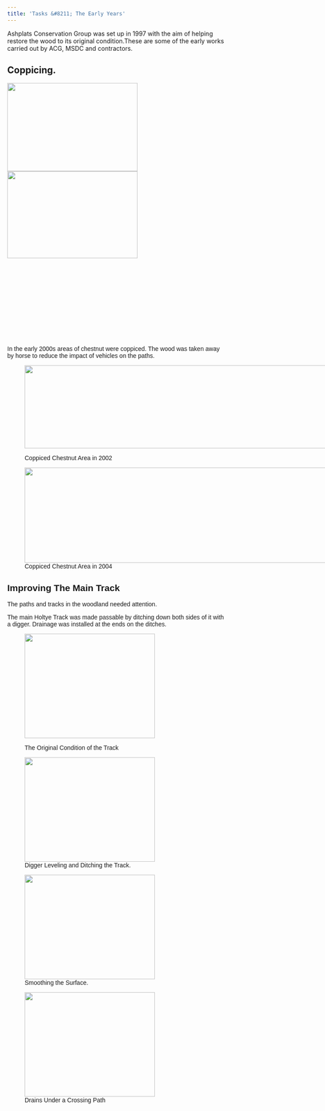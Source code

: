 ```yaml
---
title: 'Tasks &#8211; The Early Years'
---
```

Ashplats Conservation Group was set up in 1997 with the aim of helping restore the wood to its original condition.These are some of the early works carried out by ACG, MSDC and contractors.


## Coppicing. 

<span style="font-family: arial, helvetica, sans-serif;"><img class="size-medium wp-image-260 alignleft" src="https://ashplats.org/wp-content/uploads/2018/06/Old-ACG-photos4-6-300x203.jpg" alt="" width="300" height="203" srcset="https://ashplats.org/wp-content/uploads/2018/06/Old-ACG-photos4-6-300x203.jpg 300w, https://ashplats.org/wp-content/uploads/2018/06/Old-ACG-photos4-6-768x521.jpg 768w, https://ashplats.org/wp-content/uploads/2018/06/Old-ACG-photos4-6-1024x694.jpg 1024w, https://ashplats.org/wp-content/uploads/2018/06/Old-ACG-photos4-6.jpg 1204w" sizes="(max-width: 300px) 100vw, 300px" /><img class="size-medium wp-image-261 alignleft" src="https://ashplats.org/wp-content/uploads/2018/06/Old-ACG-photos4-10-300x200.jpg" alt="" width="300" height="200" srcset="https://ashplats.org/wp-content/uploads/2018/06/Old-ACG-photos4-10-300x200.jpg 300w, https://ashplats.org/wp-content/uploads/2018/06/Old-ACG-photos4-10-768x512.jpg 768w, https://ashplats.org/wp-content/uploads/2018/06/Old-ACG-photos4-10-1024x683.jpg 1024w, https://ashplats.org/wp-content/uploads/2018/06/Old-ACG-photos4-10-330x220.jpg 330w, https://ashplats.org/wp-content/uploads/2018/06/Old-ACG-photos4-10.jpg 1220w" sizes="(max-width: 300px) 100vw, 300px" /></span>

&nbsp;

&nbsp;

&nbsp;

&nbsp;

&nbsp;

&nbsp;

<span style="font-family: arial, helvetica, sans-serif;">In the early 2000s areas of chestnut were coppiced. The wood was taken away by horse to reduce the impact of vehicles on the paths.</span><figure id="attachment_262" class="thumbnail wp-caption aligncenter" style="width: 707px">

[<img class="wp-image-262 size-large" src="https://ashplats.org/wp-content/uploads/2018/06/Ashplats-Coppice10_2_02-1024x280.jpg" alt="" width="697" height="191" srcset="https://ashplats.org/wp-content/uploads/2018/06/Ashplats-Coppice10_2_02-1024x280.jpg 1024w, https://ashplats.org/wp-content/uploads/2018/06/Ashplats-Coppice10_2_02-300x82.jpg 300w, https://ashplats.org/wp-content/uploads/2018/06/Ashplats-Coppice10_2_02-768x210.jpg 768w, https://ashplats.org/wp-content/uploads/2018/06/Ashplats-Coppice10_2_02.jpg 1666w" sizes="(max-width: 697px) 100vw, 697px" />](https://ashplats.org/wp-content/uploads/2018/06/Ashplats-Coppice10_2_02.jpg)<figcaption class="caption wp-caption-text"><span style="font-family: arial, helvetica, sans-serif;">Coppiced Chestnut Area in 2002</span></figcaption></figure> <figure id="attachment_263" class="thumbnail wp-caption aligncenter" style="width: 707px">[<img class="wp-image-263 size-large" src="https://ashplats.org/wp-content/uploads/2018/06/Ashplats-Coppice-9_2_04-1024x322.jpg" alt="" width="697" height="219" srcset="https://ashplats.org/wp-content/uploads/2018/06/Ashplats-Coppice-9_2_04-1024x322.jpg 1024w, https://ashplats.org/wp-content/uploads/2018/06/Ashplats-Coppice-9_2_04-300x94.jpg 300w, https://ashplats.org/wp-content/uploads/2018/06/Ashplats-Coppice-9_2_04-768x241.jpg 768w" sizes="(max-width: 697px) 100vw, 697px" />](https://ashplats.org/wp-content/uploads/2018/06/Ashplats-Coppice-9_2_04.jpg)<figcaption class="caption wp-caption-text"><span style="font-family: arial, helvetica, sans-serif;">Coppiced Chestnut Area in 2004</span></figcaption></figure> 

## <span style="font-family: arial, helvetica, sans-serif;">Improving The Main Track</span>

<span style="font-family: arial, helvetica, sans-serif;">The paths and tracks in the woodland needed attention. </span>

<span style="font-family: arial, helvetica, sans-serif;">The main Holtye Track was made passable by ditching down both sides of it with a digger. Drainage was installed at the ends on the ditches.</span><figure id="attachment_266" class="thumbnail wp-caption alignleft" style="width: 310px">

[<img class="wp-image-266 size-medium" src="https://ashplats.org/wp-content/uploads/2018/06/IM000033-300x240.jpg" alt="" width="300" height="240" srcset="https://ashplats.org/wp-content/uploads/2018/06/IM000033-300x240.jpg 300w, https://ashplats.org/wp-content/uploads/2018/06/IM000033-768x614.jpg 768w, https://ashplats.org/wp-content/uploads/2018/06/IM000033-1024x819.jpg 1024w, https://ashplats.org/wp-content/uploads/2018/06/IM000033.jpg 1600w" sizes="(max-width: 300px) 100vw, 300px" />](https://ashplats.org/wp-content/uploads/2018/06/IM000033.jpg)<figcaption class="caption wp-caption-text"><span style="font-family: arial, helvetica, sans-serif;">The Original Condition of the Track</span></figcaption></figure> <figure id="attachment_265" class="thumbnail wp-caption alignleft" style="width: 310px">[<img class="wp-image-265 size-medium" src="https://ashplats.org/wp-content/uploads/2018/06/IM000756-300x240.jpg" alt="" width="300" height="240" srcset="https://ashplats.org/wp-content/uploads/2018/06/IM000756-300x240.jpg 300w, https://ashplats.org/wp-content/uploads/2018/06/IM000756-768x614.jpg 768w, https://ashplats.org/wp-content/uploads/2018/06/IM000756-1024x819.jpg 1024w, https://ashplats.org/wp-content/uploads/2018/06/IM000756.jpg 1600w" sizes="(max-width: 300px) 100vw, 300px" />](https://ashplats.org/wp-content/uploads/2018/06/IM000756.jpg)<figcaption class="caption wp-caption-text"><span style="font-family: arial, helvetica, sans-serif;">Digger Leveling and Ditching the Track.</span></figcaption></figure> <figure id="attachment_268" class="thumbnail wp-caption alignleft" style="width: 310px">[<img class="wp-image-268 size-medium" src="https://ashplats.org/wp-content/uploads/2018/06/IM000778-300x240.jpg" alt="" width="300" height="240" srcset="https://ashplats.org/wp-content/uploads/2018/06/IM000778-300x240.jpg 300w, https://ashplats.org/wp-content/uploads/2018/06/IM000778-768x614.jpg 768w, https://ashplats.org/wp-content/uploads/2018/06/IM000778-1024x819.jpg 1024w, https://ashplats.org/wp-content/uploads/2018/06/IM000778.jpg 1600w" sizes="(max-width: 300px) 100vw, 300px" />](https://ashplats.org/wp-content/uploads/2018/06/IM000778.jpg)<figcaption class="caption wp-caption-text"><span style="font-family: arial, helvetica, sans-serif;">Smoothing the Surface.</span></figcaption></figure> <figure id="attachment_267" class="thumbnail wp-caption alignleft" style="width: 310px">[<img class="wp-image-267 size-medium" src="https://ashplats.org/wp-content/uploads/2018/06/IM000773-300x240.jpg" alt="" width="300" height="240" srcset="https://ashplats.org/wp-content/uploads/2018/06/IM000773-300x240.jpg 300w, https://ashplats.org/wp-content/uploads/2018/06/IM000773-768x614.jpg 768w, https://ashplats.org/wp-content/uploads/2018/06/IM000773-1024x819.jpg 1024w, https://ashplats.org/wp-content/uploads/2018/06/IM000773.jpg 1600w" sizes="(max-width: 300px) 100vw, 300px" />](https://ashplats.org/wp-content/uploads/2018/06/IM000773.jpg)<figcaption class="caption wp-caption-text"><span style="font-family: arial, helvetica, sans-serif;">Drains Under a Crossing Path</span></figcaption></figure>